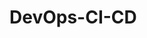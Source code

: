 # DevOps-CI-CD

<img src="https://media.licdn.com/dms/image/v2/D5622AQFQFnEUWXDIOQ/feedshare-shrink_1280/feedshare-shrink_1280/0/1717397061307?e=1729728000&v=beta&t=lFWi8MURTTN0M0hQVaOn7ZZBG_VErhtwtJeaYsvG3Vc" alt="">


